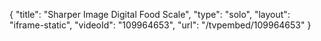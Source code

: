 {
    "title": "Sharper Image Digital Food Scale",
    "type": "solo",
    "layout": "iframe-static",
    "videoId": "109964653",
    "url": "\/tvpembed\/109964653"
}
